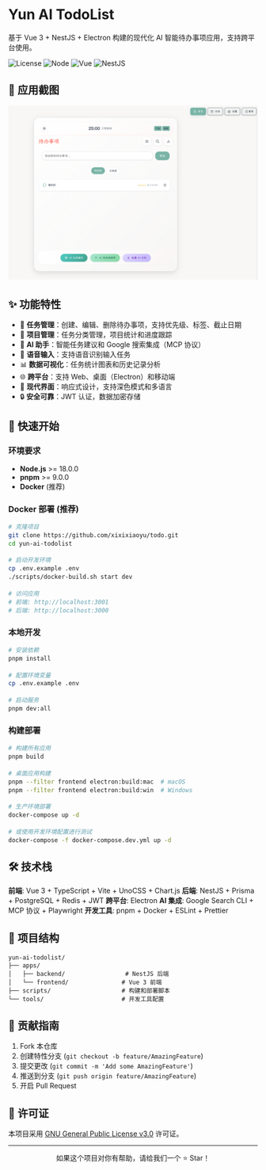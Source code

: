 # Yun AI TodoList

基于 Vue 3 + NestJS +
Electron 构建的现代化 AI 智能待办事项应用，支持跨平台使用。

![License](https://img.shields.io/badge/license-GPL--3.0-red.svg)
![Node](https://img.shields.io/badge/node-%3E%3D18.0.0-brightgreen)
![Vue](https://img.shields.io/badge/Vue-3.5.16-4FC08D?logo=vue.js)
![NestJS](https://img.shields.io/badge/NestJS-10.x-E0234E?logo=nestjs)

## 📸 应用截图

<img src='./apps/frontend/public/officialWebsite/整体.png'>

## ✨ 功能特性

- 📝 **任务管理**：创建、编辑、删除待办事项，支持优先级、标签、截止日期
- 🎯 **项目管理**：任务分类管理，项目统计和进度跟踪
- 🤖 **AI 助手**：智能任务建议和 Google 搜索集成（MCP 协议）
- 🎵 **语音输入**：支持语音识别输入任务
- 📊 **数据可视化**：任务统计图表和历史记录分析
- 🌐 **跨平台**：支持 Web、桌面（Electron）和移动端
- 🎨 **现代界面**：响应式设计，支持深色模式和多语言
- 🔒 **安全可靠**：JWT 认证，数据加密存储

## 🚀 快速开始

### 环境要求

- **Node.js** >= 18.0.0
- **pnpm** >= 9.0.0
- **Docker** (推荐)

### Docker 部署 (推荐)

```bash
# 克隆项目
git clone https://github.com/xixixiaoyu/todo.git
cd yun-ai-todolist

# 启动开发环境
cp .env.example .env
./scripts/docker-build.sh start dev

# 访问应用
# 前端: http://localhost:3001
# 后端: http://localhost:3000
```

### 本地开发

```bash
# 安装依赖
pnpm install

# 配置环境变量
cp .env.example .env

# 启动服务
pnpm dev:all
```

### 构建部署

```bash
# 构建所有应用
pnpm build

# 桌面应用构建
pnpm --filter frontend electron:build:mac  # macOS
pnpm --filter frontend electron:build:win  # Windows

# 生产环境部署
docker-compose up -d

# 或使用开发环境配置进行测试
docker-compose -f docker-compose.dev.yml up -d
```

## 🛠️ 技术栈

**前端**: Vue 3 + TypeScript + Vite + UnoCSS + Chart.js **后端**: NestJS +
Prisma + PostgreSQL + Redis + JWT **跨平台**: Electron **AI 集成**: Google
Search CLI + MCP 协议 + Playwright **开发工具**: pnpm + Docker + ESLint +
Prettier

## 📁 项目结构

```
yun-ai-todolist/
├── apps/
│   ├── backend/                 # NestJS 后端
│   └── frontend/               # Vue 3 前端
├── scripts/                    # 构建和部署脚本
└── tools/                      # 开发工具配置
```

## 🤝 贡献指南

1. Fork 本仓库
2. 创建特性分支 (`git checkout -b feature/AmazingFeature`)
3. 提交更改 (`git commit -m 'Add some AmazingFeature'`)
4. 推送到分支 (`git push origin feature/AmazingFeature`)
5. 开启 Pull Request

## 📄 许可证

本项目采用 [GNU General Public License v3.0](LICENSE) 许可证。

---

<div align="center">
  <p>如果这个项目对你有帮助，请给我们一个 ⭐️ Star！</p>
</div>
